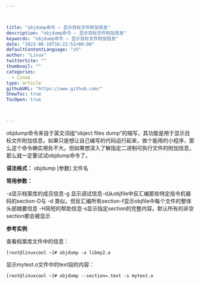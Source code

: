 ```yaml
---



title: "objdump命令 – 显示目标文件附加信息"
description: "objdump命令 – 显示目标文件附加信息"
keywords: "objdump命令 – 显示目标文件附加信息"
date: "2023-06-18T16:22:52+08:00"
defaultContentLanguage: "zh"
author: "Linux"
twitterSite: ""
thumbnail: ""
categories:
  - Linux
type: article
githubURL: "https://www.github.com/"
ShowToc: true
TocOpen: true



---
```


objdump命令来自于英文词组“object files dump”的缩写，其功能是用于显示目标文件附加信息。如果只是想让自己编写的代码运行起来，做个能用的小程序，那么这个命令确实用处不大。但如果想深入了解指定二进制可执行文件的附加信息，那么就一定要试试objdump命令了。

**语法格式：** objdump [参数] 文件名

**常用参数：**

-a显示档案库的成员信息-g 显示调试信息-d从objfile中反汇编那些特定指令机器码的section-D与 -d 类似，但反汇编所有section-f显示objfile中每个文件的整体头部摘要信息 -H简短的帮助信息-s显示指定section的完整内容。默认所有的非空section都会被显示

**参考实例**

查看档案库文件中的信息：

```
[root@linuxcool ~]# objdump -a libmy2.a
```

显示mytest.o文件中的text段的内容：

```
[root@linuxcool ~]# objdump --section=.text -s mytest.o
```